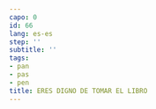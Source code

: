```yaml
---
capo: 0
id: 66
lang: es-es
step: ''
subtitle: ''
tags:
- pan
- pas
- pen
title: ERES DIGNO DE TOMAR EL LIBRO
---
```

